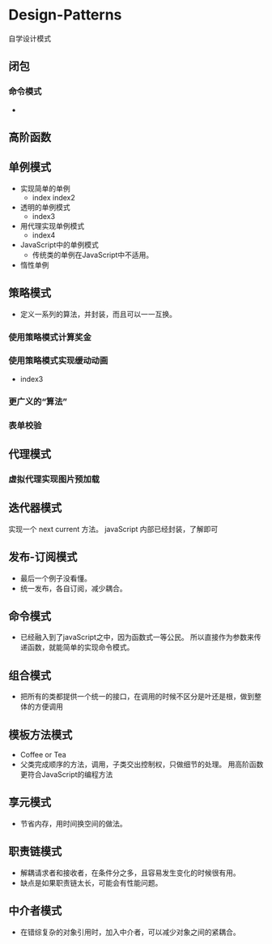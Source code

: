 <!--
 * @Description: 
 * @Author: shenxf
 * @Date: 2019-08-07 14:27:50
 -->
# Design-Patterns
自学设计模式

## 闭包

### 命令模式
- 

## 高阶函数

## 单例模式
- 实现简单的单例
    + index index2
- 透明的单例模式
    + index3
- 用代理实现单例模式
    + index4
- JavaScript中的单例模式
    + 传统类的单例在JavaScript中不适用。
- 惰性单例

## 策略模式
- 定义一系列的算法，并封装，而且可以一一互换。

### 使用策略模式计算奖金
### 使用策略模式实现缓动动画
- index3
### 更广义的“算法”
### 表单校验

## 代理模式

### 虚拟代理实现图片预加载

## 迭代器模式
实现一个 next current 方法。
javaScript 内部已经封装，了解即可

## 发布-订阅模式
- 最后一个例子没看懂。
- 统一发布，各自订阅，减少耦合。

## 命令模式
- 已经融入到了javaScript之中，因为函数式一等公民。
所以直接作为参数来传递函数，就能简单的实现命令模式。

## 组合模式
- 把所有的类都提供一个统一的接口，在调用的时候不区分是叶还是根，做到整体的方便调用

## 模板方法模式
- Coffee or Tea
- 父类完成顺序的方法，调用，子类交出控制权，只做细节的处理。
用高阶函数更符合JavaScript的编程方法

## 享元模式
- 节省内存，用时间换空间的做法。

## 职责链模式
- 解耦请求者和接收者，在条件分之多，且容易发生变化的时候很有用。
- 缺点是如果职责链太长，可能会有性能问题。

## 中介者模式
- 在错综复杂的对象引用时，加入中介者，可以减少对象之间的紧耦合。